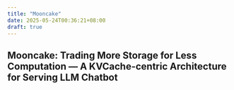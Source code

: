 ```yaml
---
title: "Mooncake"
date: 2025-05-24T00:36:21+08:00
draft: true
---
```

## Mooncake: Trading More Storage for Less Computation — A KVCache-centric Architecture for Serving LLM Chatbot
